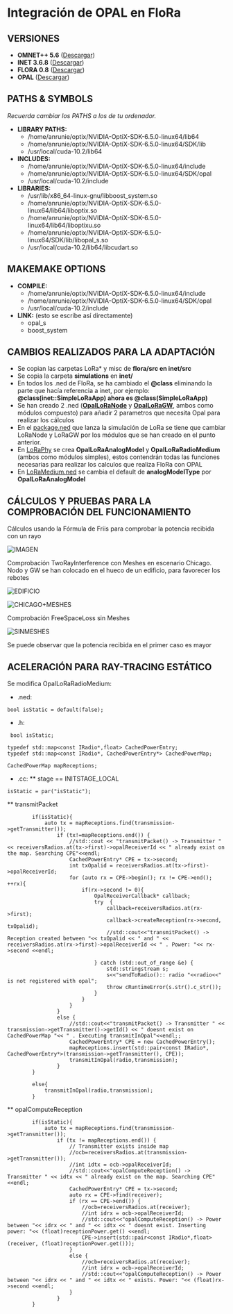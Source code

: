 # Integración de OPAL en FloRa
## VERSIONES
* **OMNET++ 5.6** ([Descargar](https://github.com/omnetpp/omnetpp/releases/download/omnetpp-5.6/omnetpp-5.6-src-linux.tgz))
* **INET 3.6.8** ([Descargar](https://drive.google.com/file/d/1Y3piMtrX1nV4aT_69csTkULYM_kxUyQm/view?usp=sharing))
* **FLORA 0.8**  ([Descargar](https://drive.google.com/file/d/19bO7VG52wIU02MZ07ztqdHwCintY4AEb/view?usp=sharing))
* **OPAL** ([Descargar](https://gitlab.com/esteban.egea/opal))

## PATHS & SYMBOLS
_Recuerda cambiar los PATHS a los de tu ordenador._
* **LIBRARY PATHS:**
	* /home/anrunie/optix/NVIDIA-OptiX-SDK-6.5.0-linux64/lib64
	* /home/anrunie/optix/NVIDIA-OptiX-SDK-6.5.0-linux64/SDK/lib
	* /usr/local/cuda-10.2/lib64
* **INCLUDES:**
	* /home/anrunie/optix/NVIDIA-OptiX-SDK-6.5.0-linux64/include
	* /home/anrunie/optix/NVIDIA-OptiX-SDK-6.5.0-linux64/SDK/opal
	* /usr/local/cuda-10.2/include
* **LIBRARIES:**
	* /usr/lib/x86_64-linux-gnu/libboost_system.so
	* /home/anrunie/optix/NVIDIA-OptiX-SDK-6.5.0-linux64/lib64/liboptix.so
	* /home/anrunie/optix/NVIDIA-OptiX-SDK-6.5.0-linux64/lib64/liboptixu.so
	* /home/anrunie/optix/NVIDIA-OptiX-SDK-6.5.0-linux64/SDK/lib/libopal_s.so
	* /usr/local/cuda-10.2/lib64/libcudart.so

## MAKEMAKE OPTIONS
* **COMPILE:**
	* /home/anrunie/optix/NVIDIA-OptiX-SDK-6.5.0-linux64/include
	* /home/anrunie/optix/NVIDIA-OptiX-SDK-6.5.0-linux64/SDK/opal
	* /usr/local/cuda-10.2/include 
* **LINK:** (esto se escribe así directamente)
	* opal_s
	* boost_system 

## CAMBIOS REALIZADOS PARA LA ADAPTACIÓN
* Se copian las carpetas LoRa* y misc de **flora/src en inet/src**
* Se copia la carpeta **simulations** en **inet/**
* En todos los .ned de FloRa, se ha cambiado el **@class** eliminando la parte que hacía referencia a inet, por ejemplo: **@class(inet::SimpleLoRaApp) ahora es @class(SimpleLoRaApp)**
* Se han creado 2 .ned ([**OpalLoRaNode**](https://github.com/aruznieto/LoRa-INET-AI1/blob/master/inet/src/inet/LoraNode/OpalLoRaNode.ned) y [**OpalLoRaGW**](https://github.com/aruznieto/LoRa-INET-AI1/blob/master/inet/src/inet/LoraNode/OpalLoRaGW.ned), ambos como módulos compuesto) para añadir 2 parametros que necesita Opal para realizar los cálculos
* En el [package.ned](https://github.com/aruznieto/LoRa-INET-AI1/blob/master/inet/simulations/package.ned) que lanza la simulación de LoRa se tiene que cambiar LoRaNode y LoRaGW por los módulos que se han creado en el punto anterior.
* En [LoRaPhy](https://github.com/aruznieto/LoRa-INET-AI1/tree/master/inet/src/inet/LoRaPhy) se crea **OpalLoRaAnalogModel** y **OpalLoRaRadioMedium** (ambos como módulos simples), estos contendrán todas las funciones necesarias para realizar los calculos que realiza FloRa con OPAL
* En [LoRaMedium.ned](https://github.com/aruznieto/LoRa-INET-AI1/blob/master/inet/src/inet/LoRaPhy/LoRaMedium.ned) se cambia el default de **analogModelType** por **OpalLoRaAnalogModel**

## CÁLCULOS Y PRUEBAS PARA LA COMPROBACIÓN DEL FUNCIONAMIENTO

Cálculos usando la Fórmula de Friis para comprobar la potencia recibida con un rayo

![IMAGEN](https://i.imgur.com/lwvqTEi.png)

Comprobación TwoRayInterference con Meshes en escenario Chicago. Nodo y GW se han colocado en el hueco de un edificio, para favorecer los rebotes

![EDIFICIO](https://i.imgur.com/zXfSxRd.png)

![CHICAGO+MESHES](https://i.imgur.com/fof3s9O.png)

Comprobación FreeSpaceLoss sin Meshes

![SINMESHES](https://i.imgur.com/G8so0zV.png)

Se puede observar que la potencia recibida en el primer caso es mayor

## ACELERACIÓN PARA RAY-TRACING ESTÁTICO

Se modifica OpalLoRaRadioMedium:
* .ned:
```
bool isStatic = default(false);
```
* .h:
```
 bool isStatic;

typedef std::map<const IRadio*,float> CachedPowerEntry;
typedef std::map<const IRadio*, CachedPowerEntry*> CachedPowerMap;

CachedPowerMap mapReceptions;
```
* .cc:
** stage == INITSTAGE_LOCAL
```
isStatic = par("isStatic");
```
** transmitPacket
```
        if(isStatic){
            auto tx = mapReceptions.find(transmission->getTransmitter());
                if (tx!=mapReceptions.end()) {
                    //std::cout << "transmitPacket() -> Transmitter " << receiversRadios.at(tx->first)->opalReceiverId << " already exist on the map. Searching CPE"<<endl;
                    CachedPowerEntry* CPE = tx->second;
                    int txOpalid = receiversRadios.at(tx->first)->opalReceiverId;
                    for (auto rx = CPE->begin(); rx != CPE->end(); ++rx){
                        if(rx->second != 0){
                            OpalReceiverCallback* callback;
                            try  {
                                callback=receiversRadios.at(rx->first);
                                callback->createReception(rx->second, txOpalid);
                                //std::cout<<"transmitPacket() -> Reception created between "<< txOpalid << " and " << receiversRadios.at(rx->first)->opalReceiverId << " . Power: "<< rx->second <<endl;

                            } catch (std::out_of_range &e) {
                                std::stringstream s;
                                s<<"sendToRadio():: radio "<<radio<<" is not registered with opal";
                                throw cRuntimeError(s.str().c_str());
                            }
                        }
                    }
                }
                else {
                    //std::cout<<"transmitPacket() -> Transmitter " << transmission->getTransmitter()->getId() << " doesnt exist on CachedPowerMap "<< " . Executing transmitInOpal"<<endl;;
                    CachedPowerEntry* CPE = new CachedPowerEntry();
                    mapReceptions.insert(std::pair<const IRadio*, CachedPowerEntry*>(transmission->getTransmitter(), CPE));
                    transmitInOpal(radio,transmission);
                }
        }

        else{
            transmitInOpal(radio,transmission);
        }
```
** opalComputeReception
```
        if(isStatic){
            auto tx = mapReceptions.find(transmission->getTransmitter());
                if (tx != mapReceptions.end()) {
                    // Transmitter exists inside map
                    //ocb=receiversRadios.at(transmission->getTransmitter());
                    //int idtx = ocb->opalReceiverId;
                    //std::cout<<"opalComputeReception() -> Transmitter " << idtx << " already exist on the map. Searching CPE"<<endl;
                    CachedPowerEntry* CPE = tx->second;
                    auto rx = CPE->find(receiver);
                    if (rx == CPE->end()) {
                        //ocb=receiversRadios.at(receiver);
                        //int idrx = ocb->opalReceiverId;
                        //std::cout<<"opalComputeReception() -> Power between "<< idrx << " and " << idtx << " doesnt exist. Inserting power: "<< (float)receptionPower.get() <<endl;
                        CPE->insert(std::pair<const IRadio*,float>(receiver, (float)receptionPower.get()));
                    }
                    else {
                        //ocb=receiversRadios.at(receiver);
                        //int idrx = ocb->opalReceiverId;
                        //std::cout<<"opalComputeReception() -> Power between "<< idrx << " and " << idtx << " exists. Power: "<< (float)rx->second <<endl;
                    }
                }
        }
```
